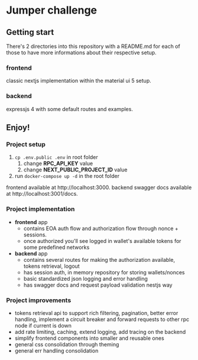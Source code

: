 # Jumper challenge

## Getting start

There's 2 directories into this repository with a README.md for each of those to have more informations about their respective setup.

### frontend

classic nextjs implementation within the material ui 5 setup.

### backend

expressjs 4 with some default routes and examples.

## Enjoy!

### Project setup
1. ``cp .env.public .env`` in root folder
    1. change **RPC_API_KEY** value
    2. change **NEXT_PUBLIC_PROJECT_ID** value
2. run `docker-compose up -d` in the root folder

frontend available at http://localhost:3000.
backend swagger docs available at http://localhost:3001/docs.

### Project implementation
- **frontend** app
  - contains EOA auth flow and authorization flow through nonce + sessions.
  - once authorized you'll see logged in wallet's available tokens for some predefined networks
- **backend** app
  - contains several routes for making the authorization available, tokens retrieval, logout
  - has session auth, in memory repository for storing wallets/nonces
  - basic standardized json logging and error handling
  - has swagger docs and request payload validation nestjs way

### Project improvements
- tokens retrieval api to support rich filtering, pagination, better error handling, implement a circuit breaker and forward requests to other rpc node if current is down  
- add rate limiting, caching, extend logging, add tracing on the backend
- simplify frontend components into smaller and reusable ones
- general css consolidation through theming
- general err handling consolidation